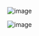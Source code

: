 ![image](https://github.com/user-attachments/assets/f7089550-5cbf-4b5b-9569-a9be619b7be7)


![image](https://github.com/user-attachments/assets/0da88064-91ae-4d56-9591-a984e1cc76d5)
